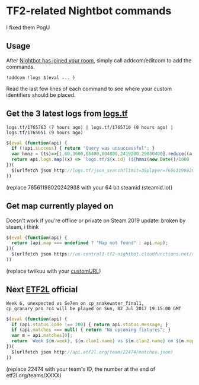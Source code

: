 # TF2-related Nightbot commands

I fixed them PogU

## Usage

After [Nightbot has joined your room](https://beta.nightbot.tv/), simply call addcom/editcom to add the commands.

```
!addcom !logs $(eval ... )
```

Read the last few lines of each command to see where your custom identifiers should be placed.


## Get the 3 latest logs from [logs.tf](http://logs.tf/about#json)
`logs.tf/1765763 (7 hours ago) | logs.tf/1765710 (8 hours ago) | logs.tf/1765651 (9 hours ago)`
```javascript
$(eval (function(api) {
  if (!api.success) { return "Query was unsuccessful"; }
  var hmnz = (ts)=>[1,60,3600,86400,604800,2419200,29030400].reduce((a,x,i)=>ts<x?a:`${ts/x|0} ${["second","minute","hour","day","week","month","year"][i]}${(ts/x|0)>1?"s":""}`,"less than a second");
  return api.logs.map((x) => `logs.tf/${x.id} (${hmnz(new Date()/1000 - x.date)} ago)`).join(" | ");
})(
  $(urlfetch json http://logs.tf/json_search?limit=3&player=76561198020242938)
))
```
(replace 76561198020242938 with your 64 bit steamid (steamid.io))


## Get map currently played on
Doesn't work if you're offline or private on Steam
2019 update: broken by steam, i think

```javascript
$(eval (function(api) {
  return (api.map === undefined ? "Map not found" : api.map);
})(
  $(urlfetch json https://us-central1-tf2-nightbot.cloudfunctions.net/ssq?host=$(steam twiikuu "{{gameServer}}"))
))
```
(replace twiikuu with your [customURL](https://steamid.io))


## Next [ETF2L](http://api.etf2l.org/#Team) official
`Week 6, unexpected vs Se7en on cp_snakewater_final1, cp_granary_pro_rc4 will be played on Sun, 02 Jul 2017 19:15:00 GMT`
```javascript
$(eval (function(api) {
  if (api.status.code !== 200) { return api.status.message; }
  if (api.matches === null) { return "No upcoming fixtures"; }
  var m = api.matches[0];
  return `Week ${m.week}, ${m.clan1.name} vs ${m.clan2.name} on ${m.maps.join(', ')} will be played on ${new Date(m.time * 1000).toGMTString()}`;
})(
  $(urlfetch json http://api.etf2l.org/team/22474/matches.json)
))
```
(replace 22474 with your team's ID, the number at the end of etf2l.org/teams/XXXX)
